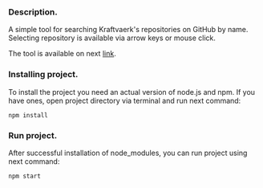 ### Description.
A simple tool for searching Kraftvaerk's repositories on GitHub by name.
Selecting repository is available via arrow keys or mouse click.

The tool is available on next [link](http://www.ncorp.site/#/).


### Installing project.
To install the project you need an actual version of node.js and npm.
If you have ones, open project directory via terminal and run next command:
```shell
npm install
```

### Run project.
After successful installation of node_modules, you can run project using next command:
```shell
npm start
```